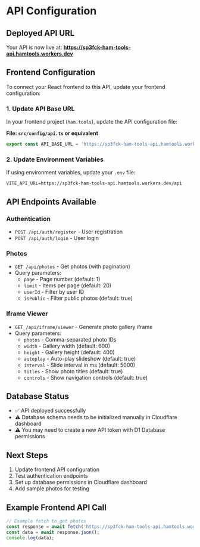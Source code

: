 # API Configuration

## Deployed API URL
Your API is now live at: **https://sp3fck-ham-tools-api.hamtools.workers.dev**

## Frontend Configuration
To connect your React frontend to this API, update your frontend configuration:

### 1. Update API Base URL
In your frontend project (`ham.tools`), update the API configuration file:

**File: `src/config/api.ts` or equivalent**
```typescript
export const API_BASE_URL = 'https://sp3fck-ham-tools-api.hamtools.workers.dev/api';
```

### 2. Update Environment Variables
If using environment variables, update your `.env` file:

```env
VITE_API_URL=https://sp3fck-ham-tools-api.hamtools.workers.dev/api
```

## API Endpoints Available

### Authentication
- `POST /api/auth/register` - User registration
- `POST /api/auth/login` - User login

### Photos
- `GET /api/photos` - Get photos (with pagination)
- Query parameters:
  - `page` - Page number (default: 1)
  - `limit` - Items per page (default: 20)
  - `userId` - Filter by user ID
  - `isPublic` - Filter public photos (default: true)

### Iframe Viewer
- `GET /api/iframe/viewer` - Generate photo gallery iframe
- Query parameters:
  - `photos` - Comma-separated photo IDs
  - `width` - Gallery width (default: 600)
  - `height` - Gallery height (default: 400)
  - `autoplay` - Auto-play slideshow (default: true)
  - `interval` - Slide interval in ms (default: 5000)
  - `titles` - Show photo titles (default: true)
  - `controls` - Show navigation controls (default: true)

## Database Status
- ✅ API deployed successfully
- ⚠️ Database schema needs to be initialized manually in Cloudflare dashboard
- ⚠️ You may need to create a new API token with D1 Database permissions

## Next Steps
1. Update frontend API configuration
2. Test authentication endpoints
3. Set up database permissions in Cloudflare dashboard
4. Add sample photos for testing

## Example Frontend API Call
```typescript
// Example fetch to get photos
const response = await fetch('https://sp3fck-ham-tools-api.hamtools.workers.dev/api/photos');
const data = await response.json();
console.log(data);
```
